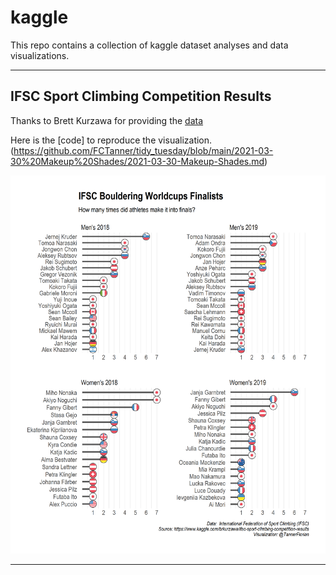 # kaggle

This repo contains a collection of kaggle dataset analyses and data visualizations.

---

## IFSC Sport Climbing Competition Results

Thanks to Brett Kurzawa for providing the [data](https://www.kaggle.com/brkurzawa/ifsc-sport-climbing-competition-results)

Here is the [code] to reproduce the visualization.(https://github.com/FCTanner/tidy_tuesday/blob/main/2021-03-30%20Makeup%20Shades/2021-03-30-Makeup-Shades.md)

![alt text](https://github.com/FCTanner/kaggle/blob/main/IFSC%20Sport%20Climbing%20Competition%20Results/Bouldering%20Worldcup%20Finalists.png)

---
